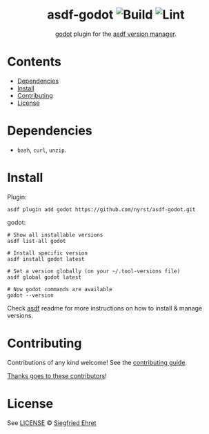 <div align="center">

# asdf-godot ![Build](https://github.com/nyrst/asdf-godot/workflows/Build/badge.svg) ![Lint](https://github.com/nyrst/asdf-godot/workflows/Lint/badge.svg)

[godot](https://godotengine.org/) plugin for the [asdf version manager](https://asdf-vm.com).

</div>

# Contents

- [Dependencies](#dependencies)
- [Install](#install)
- [Contributing](#contributing)
- [License](#license)

# Dependencies

- `bash`, `curl`, `unzip`.

# Install

Plugin:

```shell
asdf plugin add godot https://github.com/nyrst/asdf-godot.git
```

godot:

```shell
# Show all installable versions
asdf list-all godot

# Install specific version
asdf install godot latest

# Set a version globally (on your ~/.tool-versions file)
asdf global godot latest

# Now godot commands are available
godot --version
```

Check [asdf](https://github.com/asdf-vm/asdf) readme for more instructions on how to
install & manage versions.

# Contributing

Contributions of any kind welcome! See the [contributing guide](contributing.md).

[Thanks goes to these contributors](https://github.com/nyrst/asdf-godot/graphs/contributors)!

# License

See [LICENSE](LICENSE) © [Siegfried Ehret](https://github.com/SiegfriedEhret/)
